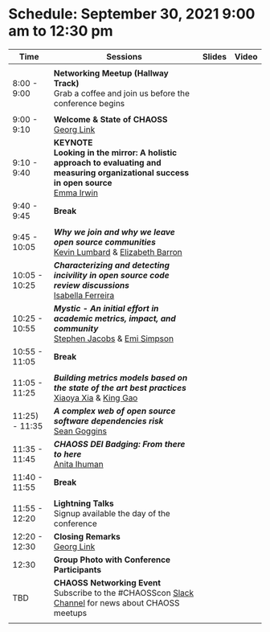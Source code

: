 # Schedule: September 30, 2021 9:00 am to 12:30 pm

|Time|Sessions|Slides|Video
---|---|---|---
| | |
| 8:00 - 9:00|**Networking Meetup (Hallway Track)**<br>Grab a coffee and join us before the conference begins|
| | |
| 9:00 - 9:10|**Welcome & State of CHAOSS**<br>[Georg Link]()||
| 9:10 - 9:40|**KEYNOTE<br>Looking in the mirror: A holistic approach to evaluating and measuring organizational success in open source**<br>[Emma Irwin]()||
| 9:40 - 9:45|**Break**|
| | |
| 9:45 - 10:05|_**Why we join and why we leave open source communities**_<br>[Kevin Lumbard]() & [Elizabeth Barron]()||
|10:05 - 10:25|_**Characterizing and detecting incivility in open source code review discussions**_<br>[Isabella Ferreira]()||
|10:25 - 10:55|_**Mystic - An initial effort in academic metrics, impact, and community**_<br>[Stephen Jacobs]() & [Emi Simpson]()||
|10:55 - 11:05|**Break**|
| | |
|11:05 - 11:25|_**Building metrics models based on the state of the art best practices**_<br>[Xiaoya Xia]() & [King Gao]()||
|11:25) - 11:35|_**A complex web of open source software dependencies risk**_<br>[Sean Goggins]()||
|11:35 - 11:45|_**CHAOSS DEI Badging: From there to here**_<br>[Anita Ihuman]()||
|11:40 - 11:55|**Break**|
| | |
|11:55 - 12:20|**Lightning Talks**<br>Signup available the day of the conference||
|12:20 - 12:30|**Closing Remarks**<br>[Georg Link]()|
|12:30|**Group Photo with Conference Participants**||
|TBD|**CHAOSS Networking Event**<br>Subscribe to the #CHAOSScon [Slack Channel](https://join.slack.com/t/chaoss-workspace/shared_invite/zt-r65szij9-QajX59hkZUct82b0uACA6g) for news about CHAOSS meetups|
| | |
